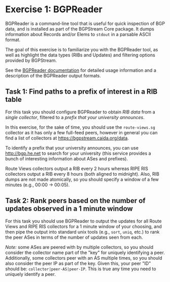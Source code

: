 # Exercise 1: BGPReader

BGPReader is a command-line tool that is useful for quick inspection of BGP
data, and is installed as part of the BGPStream Core package. It dumps
information about Records and/or Elems to `stdout` in a parsable ASCII format.

The goal of this exercise is to familiarize you with the BGPReader tool, as well
as highlight the data types (RIBs and Updates) and filtering options provided by
BGPStream.

See the
[BGPReader documentation](http://bgpstream.caida.org/docs/tools/bgpreader) for
detailed usage information and a description of the BGPReader output formats.

## Task 1: Find paths to a prefix of interest in a RIB table

For this task you should configure BGPReader to obtain _RIB data_ from a _single
collector_, filtered to a _prefix that your university announces_.

In this exercise, for the sake of time, you should use the `route-views.sg`
collector as it has only a few full-feed peers, however in general you can find
a list of collectors at https://bgpstream.caida.org/data.

To identify a prefix that your university announces, you can use
http://bgp.he.net to search for your university (this service provides a bunch
of interesting information about ASes and prefixes).

Route Views collectors output a RIB every 2 hours whereas RIPE RIS collectors
output a RIB every 8 hours (both aligned to midnight). Also, RIB dumps are not
made atomically, so you should specify a window of a few minutes (e.g., 00:00 ->
00:05).

## Task 2: Rank peers based on the number of updates observed in a 1 minute window

For this task you should use BGPReader to output the updates for all Route Views
and RIPE RIS collectors for a 1 minute window of your choosing, and then pipe
the output into standard unix tools (e.g., `sort`, `uniq`, etc.) to rank the
peer ASes in terms of the number of updates seen from each.

_Note:_ some ASes are peered with by multiple collectors, so you should consider
the collector name part of the "key" for uniquely identifying a peer.
Additionally, some collectors peer with an AS multiple times, so you should also
consider the peer IP as part of the key. Given this, your peer "ID" should be:
`collector|peer-AS|peer-IP`. This is true any time you need to uniquely identify
a peer.
